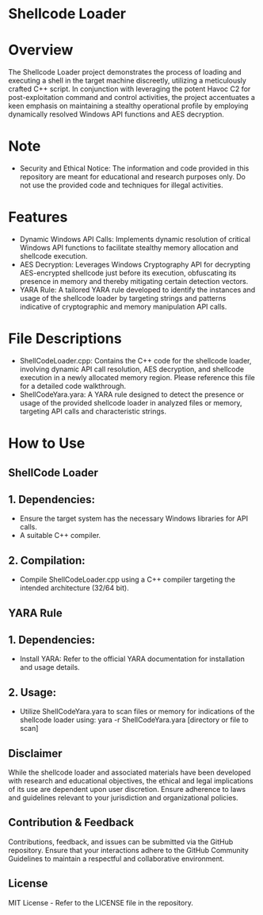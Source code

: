 # Shellcode Loader

# Overview
The Shellcode Loader project demonstrates the process of loading and executing a shell in the target machine discreetly, utilizing a meticulously crafted C++ script. In conjunction with leveraging the potent Havoc C2 for post-exploitation command and control activities, the project accentuates a keen emphasis on maintaining a stealthy operational profile by employing dynamically resolved Windows API functions and AES decryption.

# Note
- Security and Ethical Notice: The information and code provided in this repository are meant for educational and research purposes only. Do not use the provided code and techniques for illegal activities.
  
# Features
- Dynamic Windows API Calls: Implements dynamic resolution of critical Windows API functions to facilitate stealthy memory allocation and shellcode execution.
- AES Decryption: Leverages Windows Cryptography API for decrypting AES-encrypted shellcode just before its execution, obfuscating its presence in memory and thereby mitigating certain detection vectors.
- YARA Rule: A tailored YARA rule developed to identify the instances and usage of the shellcode loader by targeting strings and patterns indicative of cryptographic and memory manipulation API calls.
  
# File Descriptions
- ShellCodeLoader.cpp: Contains the C++ code for the shellcode loader, involving dynamic API call resolution, AES decryption, and shellcode execution in a newly allocated memory region. Please reference this file for a detailed code walkthrough.
- ShellCodeYara.yara: A YARA rule designed to detect the presence or usage of the provided shellcode loader in analyzed files or memory, targeting API calls and characteristic strings.
  
# How to Use

## ShellCode Loader
## 1. Dependencies:
- Ensure the target system has the necessary Windows libraries for API calls.
- A suitable C++ compiler.
## 2. Compilation:
- Compile ShellCodeLoader.cpp using a C++ compiler targeting the intended architecture (32/64 bit).
  
## YARA Rule
## 1. Dependencies:
- Install YARA: Refer to the official YARA documentation for installation and usage details.
## 2. Usage:
- Utilize ShellCodeYara.yara to scan files or memory for indications of the shellcode loader using:
yara -r ShellCodeYara.yara [directory or file to scan]

## Disclaimer
While the shellcode loader and associated materials have been developed with research and educational objectives, the ethical and legal implications of its use are dependent upon user discretion. Ensure adherence to laws and guidelines relevant to your jurisdiction and organizational policies.

## Contribution & Feedback
Contributions, feedback, and issues can be submitted via the GitHub repository. Ensure that your interactions adhere to the GitHub Community Guidelines to maintain a respectful and collaborative environment.

## License
MIT License - Refer to the LICENSE file in the repository.
